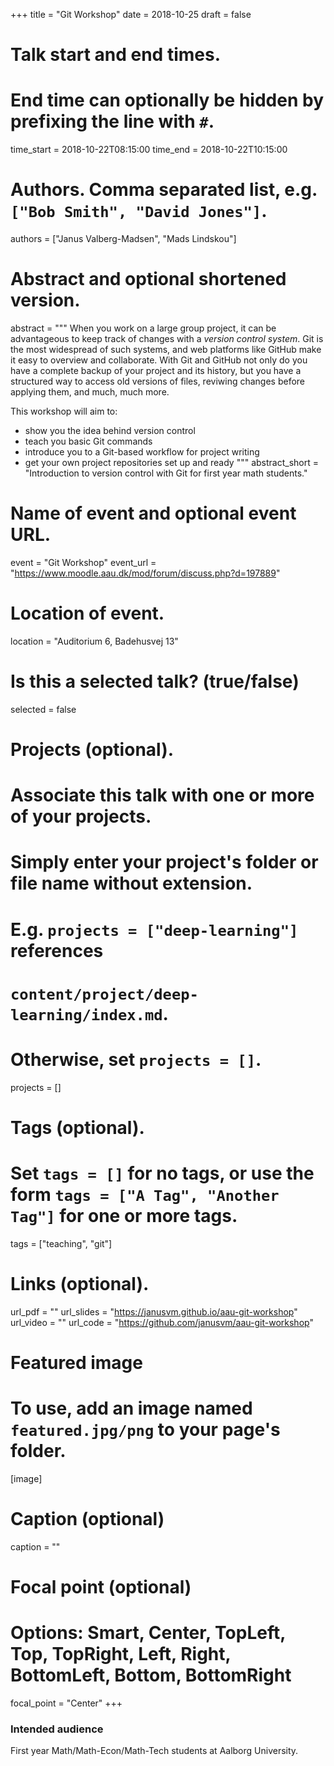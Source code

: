 +++
title = "Git Workshop"
date = 2018-10-25
draft = false

# Talk start and end times.
#   End time can optionally be hidden by prefixing the line with `#`.
time_start = 2018-10-22T08:15:00
time_end = 2018-10-22T10:15:00

# Authors. Comma separated list, e.g. `["Bob Smith", "David Jones"]`.
authors = ["Janus Valberg-Madsen", "Mads Lindskou"]

# Abstract and optional shortened version.
abstract = """
When you work on a large group project, it can be advantageous to keep track of changes with a _version control system_.
Git is the most widespread of such systems, and web platforms like GitHub make it easy to overview and collaborate.
With Git and GitHub not only do you have a complete backup of your project and its history, but you have a structured way to access old versions of files, reviwing changes before applying them, and much, much more.

This workshop will aim to:

- show you the idea behind version control
- teach you basic Git commands
- introduce you to a Git-based workflow for project writing
- get your own project repositories set up and ready
"""
abstract_short = "Introduction to version control with Git for first year math students."

# Name of event and optional event URL.
event = "Git Workshop"
event_url = "https://www.moodle.aau.dk/mod/forum/discuss.php?d=197889"

# Location of event.
location = "Auditorium 6, Badehusvej 13"

# Is this a selected talk? (true/false)
selected = false

# Projects (optional).
#   Associate this talk with one or more of your projects.
#   Simply enter your project's folder or file name without extension.
#   E.g. `projects = ["deep-learning"]` references
#   `content/project/deep-learning/index.md`.
#   Otherwise, set `projects = []`.
projects = []

# Tags (optional).
#   Set `tags = []` for no tags, or use the form `tags = ["A Tag", "Another Tag"]` for one or more tags.
tags = ["teaching", "git"]

# Links (optional).
url_pdf = ""
url_slides = "https://janusvm.github.io/aau-git-workshop"
url_video = ""
url_code = "https://github.com/janusvm/aau-git-workshop"

# Featured image
# To use, add an image named `featured.jpg/png` to your page's folder.
[image]
  # Caption (optional)
  caption = ""

  # Focal point (optional)
  # Options: Smart, Center, TopLeft, Top, TopRight, Left, Right, BottomLeft, Bottom, BottomRight
  focal_point = "Center"
+++

### Intended audience

First year Math/Math-Econ/Math-Tech students at Aalborg University.
